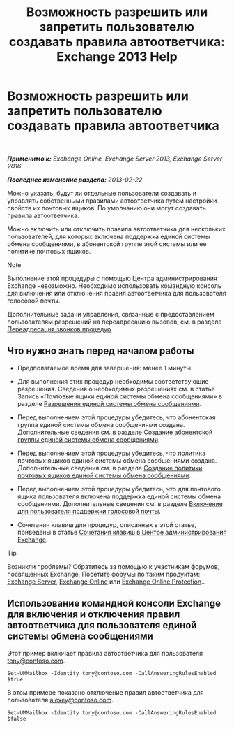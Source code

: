 ﻿---
title: 'Возможность разрешить или запретить пользователю создавать правила автоответчика: Exchange 2013 Help'
TOCTitle: Возможность разрешить или запретить пользователю создавать правила автоответчика
ms:assetid: 81863440-8b21-4523-bdab-6a2311889a0d
ms:mtpsurl: https://technet.microsoft.com/ru-ru/library/Dd298097(v=EXCHG.150)
ms:contentKeyID: 50556397
ms.date: 04/30/2018
mtps_version: v=EXCHG.150
ms.translationtype: HT
---

# Возможность разрешить или запретить пользователю создавать правила автоответчика

 

_**Применимо к:** Exchange Online, Exchange Server 2013, Exchange Server 2016_

_**Последнее изменение раздела:** 2013-02-22_

Можно указать, будут ли отдельные пользователи создавать и управлять собственными правилами автоответчика путем настройки свойств их почтовых ящиков. По умолчанию они могут создавать правила автоответчика.

Можно включить или отключить правила автоответчика для нескольких пользователей, для которых включена поддержка единой системы обмена сообщениями, в абонентской группе этой системы или ее политике почтовых ящиков.

> [!NOTE]  
> Выполнение этой процедуры с помощью Центра администрирования Exchange невозможно. Необходимо использовать командную консоль для включения или отключения правил автоответчика для пользователя голосовой почты.


Дополнительные задачи управления, связанные с предоставлением пользователям разрешений на переадресацию вызовов, см. в разделе [Переадресация звонков процедур](forwarding-calls-procedures-exchange-2013-help.md).

## Что нужно знать перед началом работы

  - Предполагаемое время для завершения: менее 1 минуты.

  - Для выполнения этих процедур необходимы соответствующие разрешения. Сведения о необходимых разрешениях см. в статье Запись «Почтовые ящики единой системы обмена сообщениями» в разделе [Разрешения единой системы обмена сообщениями](unified-messaging-permissions-exchange-2013-help.md).

  - Перед выполнением этой процедуры убедитесь, что абонентская группа единой системы обмена сообщениями создана. Дополнительные сведения см. в разделе [Создание абонентской группы единой системы обмена сообщениями](create-a-um-dial-plan-exchange-2013-help.md).

  - Перед выполнением этой процедуры убедитесь, что политика почтовых ящиков единой системы обмена сообщениями создана. Дополнительные сведения см. в разделе [Создание политики почтовых ящиков единой системы обмена сообщениями](create-a-um-mailbox-policy-exchange-2013-help.md).

  - Перед выполнением этой процедуры убедитесь, что для почтового ящика пользователя включена поддержка единой системы обмена сообщениями. Дополнительные сведения см. в разделе [Включение для пользователя поддержки голосовой почты](enable-a-user-for-voice-mail-exchange-2013-help.md).

  - Сочетания клавиш для процедур, описанных в этой статье, приведены в статье [Сочетания клавиш в Центре администрирования Exchange](keyboard-shortcuts-in-the-exchange-admin-center-exchange-online-protection-help.md).

> [!TIP]  
> Возникли проблемы? Обратитесь за помощью к участникам форумов, посвященных Exchange. Посетите форумы по таким продуктам: <a href="https://go.microsoft.com/fwlink/p/?linkid=60612">Exchange Server</a>, <a href="https://go.microsoft.com/fwlink/p/?linkid=267542">Exchange Online</a> или <a href="https://go.microsoft.com/fwlink/p/?linkid=285351">Exchange Online Protection</a>..


## Использование командной консоли Exchange для включения и отключения правил автоответчика для пользователя единой системы обмена сообщениями

Этот пример включает правила автоответчика для пользователя tony@contoso.com.

    Set-UMMailbox -Identity tony@contoso.com -CallAnsweringRulesEnabled $true

В этом примере показано отключение правил автоответчика для пользователя alexey@contoso.com.

    Set-UMMailbox -Identity tony@contoso.com -CallAnsweringRulesEnabled $false

